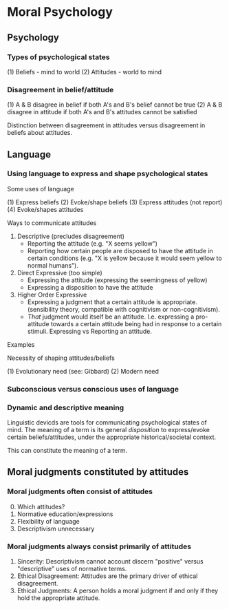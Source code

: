 # Moral Psychology

## Psychology

### Types of psychological states

(1) Beliefs - mind to world
(2) Attitudes - world to mind

### Disagreement in belief/attitude

(1) A & B disagree in belief if both A's and B's belief cannot be true
(2) A & B disagree in attitude if both A's and B's attitudes cannot be satisfied

Distinction between disagreement in attitudes versus disagreement in beliefs about attitudes.

## Language

### Using language to express and shape psychological states

Some uses of language

(1) Express beliefs
(2) Evoke/shape beliefs
(3) Express attitudes (not report)
(4) Evoke/shapes attitudes

Ways to communicate attitudes
1. Descriptive (precludes disagreement)
	- Reporting the attitude (e.g. "X seems yellow")
	- Reporting how certain people are disposed to have the attitude in certain conditions (e.g. "X is yellow because it would seem yellow to normal humans").
2. Direct Expressive (too simple)
	- Expressing the attitude (expressing the seemingness of yellow)
	- Expressing a disposition to have the attitude
3. Higher Order Expressive
	- Expressing a judgment that a certain attitude is appropriate. (sensibility theory, compatible with cognitivism or non-cognitivism).
	- *That* judgment would itself be an attitude. I.e. expressing a pro-attitude towards a certain attitude being had in response to a certain stimuli.
Expressing vs Reporting an attitude.

Examples

Necessity of shaping attitudes/beliefs

(1) Evolutionary need (see: Gibbard)
(2) Modern need

### Subconscious versus conscious uses of language 

### Dynamic and descriptive meaning

Linguistic devicds are tools for communicating psychological states of mind. The meaning of a term is its general *disposition* to express/evoke certain beliefs/attitudes, under the appropriate historical/societal context.

This can constitute the meaning of a term. 

## Moral judgments constituted by attitudes

### Moral judgments often consist of attitudes

0. Which attitudes?
1. Normative education/expressions
2. Flexibility of language
3. Descriptivism unnecessary

### Moral judgments always consist primarily of attitudes

1. Sincerity: Descriptivism cannot account discern "positive" versus "descriptive" uses of normative terms.
2. Ethical Disagreement: Attitudes are the primary driver of ethical disagreement.
3. Ethical Judgments: A person holds a moral judgment if and only if they hold the appropriate attitude.